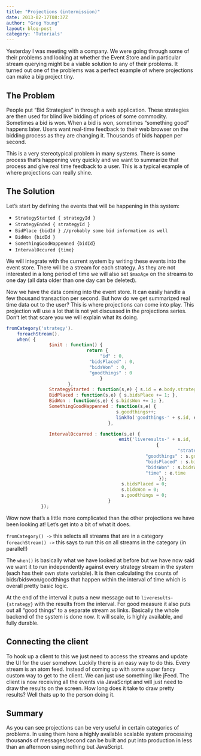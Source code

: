 ```yaml
---
title: "Projections (intermission)"
date: 2013-02-17T08:37Z
author: "Greg Young"
layout: blog-post
category: 'Tutorials'
---
```


Yesterday I was meeting with a company. We were going through some of their problems and looking at whether the Event Store and in particular stream querying might be a viable solution to any of their problems. It turned out one of the problems was a perfect example of where projections can make a big project tiny.

## The Problem

People put “Bid Strategies” in through a web application. These strategies are then used for blind live bidding of prices of some commodity. Sometimes a bid is won. When a bid is won, sometimes “something good” happens later. Users want real-time feedback to their web browser on the bidding process as they are changing it. Thousands of bids happen per second.

This is a very stereotypical problem in many systems. There is some process that’s happening very quickly and we want to summarize that process and give real time feedback to a user. This is a typical example of where projections can really shine.

## The Solution

Let’s start by defining the events that will be happening in this system:

- `StrategyStarted { strategyId }`
- `StrategyEnded { strategyId }`
- `BidPlace {bidId } //probably some bid information as well`
- `BidWon {bidId }`
- `SomethingGoodHappenned {bidId}`
- `IntervalOccured {time}`

We will integrate with the current system by writing these events into the event store. There will be a stream for each strategy. As they are not interested in a long period of time we will also set `$maxAge` on the streams to one day (all data older than one day can be deleted).

Now we have the data coming into the event store. It can easily handle a few thousand transaction per second. But how do we get summarized real time data out to the user? This is where projections can come into play. This projection will use a lot that is not yet discussed in the projections series. Don’t let that scare you we will explain what its doing.

```javascript
fromCategory('strategy').
    foreachStream().
    when( {
                $init : function() {
                              return {
                                   "id" : 0,
                               "bidsPlaced" : 0,
                               "bidsWon" : 0,
                               "goodthings" : 0
                                   }
                       },
                StrategyStarted : function(s,e) { s.id = e.body.strategyid},
                BidPlaced : function(s,e) { s.bidsPlace += 1; },
                BidWon : function(s,e) { s.bidsWon += 1; },
                SomethingGoodHappenned : function(s,e) {
                                         s.goodthings++;
                                         linkTo('goodthings-' + s.id, e);
                                      },

                IntervalOccurred : function(s,e) {
                                          emit('liveresults-' + s.id,
                                                        {
                                                                "strategyid" : s.id,
                                                    "goodthings" : s.goodthings,
                                                    "bidsPlaced" : s.bidsPlaced,
                                                    "bidsWon" : s.bidsWon,
                                                    "time" : e.time
                                                         });
                                           s.bidsPlaced = 0;
                                           s.bidsWon = 0;
                                           s.goodthings = 0;
                                      }
             });
```

Wow now that’s a little more complicated than the other projections we have been looking at! Let’s get into a bit of what it does.

`fromCategory() ->` this selects all streams that are in a category `foreachStream() ->` this says to run this on all streams in the category (in parallel!)

The `when()` is basically what we have looked at before but we have now said we want it to run independently against every strategy stream in the system (each has their own state variable). It is then calculating the counts of bids/bidswon/goodthings that happen within the interval of time which is overall pretty basic logic.

At the end of the interval it puts a new message out to `liveresults-{strategy}` with the results from the interval. For good measure it also puts out all “good things” to a separate stream as links. Basically the whole backend of the system is done now. It will scale, is highly available, and fully durable.

## Connecting the client

To hook up a client to this we just need to access the streams and update the UI for the user somehow. Luckily there is an easy way to do this. Every stream is an atom feed. Instead of coming up with some super fancy custom way to get to the client. We can just use something like jFeed. The client is now receiving all the events via JavaScript and will just need to draw the results on the screen. How long does it take to draw pretty results? Well thats up to the person doing it.

## Summary

As you can see projections can be very useful in certain categories of problems. In using them here a highly available scalable system processing thousands of messages/second can be built and put into production in less than an afternoon using nothing but JavaScript.